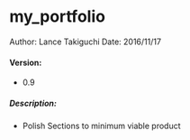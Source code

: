 # my_portfolio

Author: Lance Takiguchi
Date: 2016/11/17

#### Version: 
* 0.9

##### Description:
* Polish Sections to minimum viable product

